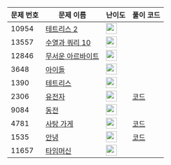 | 문제 번호 | 문제 이름 | 난이도 | 풀이 코드 |
| --- | --- | --- | --- |
| 10954 | [테트리스 2](https://www.acmicpc.net/problem/10954) | <img height="25px" width="25px=" src="https://static.solved.ac/tier_small/19.svg"/> |  |
| 13557 | [수열과 쿼리 10](https://www.acmicpc.net/problem/13557) | <img height="25px" width="25px=" src="https://static.solved.ac/tier_small/20.svg"/> |  |
| 12846 | [무서운 아르바이트](https://www.acmicpc.net/problem/12846) | <img height="25px" width="25px=" src="https://static.solved.ac/tier_small/16.svg"/> |  |
| 3648 | [아이돌](https://www.acmicpc.net/problem/3648) | <img height="25px" width="25px=" src="https://static.solved.ac/tier_small/17.svg"/> |  |
| 1390 | [테트리스](https://www.acmicpc.net/problem/1390) | <img height="25px" width="25px=" src="https://static.solved.ac/tier_small/19.svg"/> |  |
| 2306 | [유전자](https://www.acmicpc.net/problem/2306) | <img height="25px" width="25px=" src="https://static.solved.ac/tier_small/13.svg"/> | [코드](<https://github.com/ingyu1008/Algorithm-Problem-Solving/tree/master/Baekjoon%20Online%20Judge/유전자/solution.cpp>) |
| 9084 | [동전](https://www.acmicpc.net/problem/9084) | <img height="25px" width="25px=" src="https://static.solved.ac/tier_small/10.svg"/> |  |
| 4781 | [사탕 가게](https://www.acmicpc.net/problem/4781) | <img height="25px" width="25px=" src="https://static.solved.ac/tier_small/11.svg"/> | [코드](<https://github.com/ingyu1008/Algorithm-Problem-Solving/tree/master/Baekjoon%20Online%20Judge/사탕 가게/solution.cpp>) |
| 1535 | [안녕](https://www.acmicpc.net/problem/1535) | <img height="25px" width="25px=" src="https://static.solved.ac/tier_small/9.svg"/> | [코드](<https://github.com/ingyu1008/Algorithm-Problem-Solving/tree/master/Baekjoon%20Online%20Judge/안녕/solution.cpp>) |
| 11657 | [타임머신](https://www.acmicpc.net/problem/11657) | <img height="25px" width="25px=" src="https://static.solved.ac/tier_small/12.svg"/> |  |
